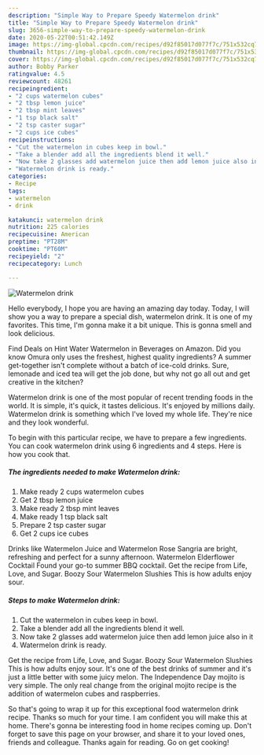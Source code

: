 ```yaml
---
description: "Simple Way to Prepare Speedy Watermelon drink"
title: "Simple Way to Prepare Speedy Watermelon drink"
slug: 3656-simple-way-to-prepare-speedy-watermelon-drink
date: 2020-05-22T00:51:42.149Z
image: https://img-global.cpcdn.com/recipes/d92f85017d077f7c/751x532cq70/watermelon-drink-recipe-main-photo.jpg
thumbnail: https://img-global.cpcdn.com/recipes/d92f85017d077f7c/751x532cq70/watermelon-drink-recipe-main-photo.jpg
cover: https://img-global.cpcdn.com/recipes/d92f85017d077f7c/751x532cq70/watermelon-drink-recipe-main-photo.jpg
author: Bobby Parker
ratingvalue: 4.5
reviewcount: 48261
recipeingredient:
- "2 cups watermelon cubes"
- "2 tbsp lemon juice"
- "2 tbsp mint leaves"
- "1 tsp black salt"
- "2 tsp caster sugar"
- "2 cups ice cubes"
recipeinstructions:
- "Cut the watermelon in cubes keep in bowl."
- "Take a blender add all the ingredients blend it well."
- "Now take 2 glasses add watermelon juice then add lemon juice also in it"
- "Watermelon drink is ready."
categories:
- Recipe
tags:
- watermelon
- drink

katakunci: watermelon drink 
nutrition: 225 calories
recipecuisine: American
preptime: "PT28M"
cooktime: "PT60M"
recipeyield: "2"
recipecategory: Lunch

---
```



![Watermelon drink](https://img-global.cpcdn.com/recipes/d92f85017d077f7c/751x532cq70/watermelon-drink-recipe-main-photo.jpg)

Hello everybody, I hope you are having an amazing day today. Today, I will show you a way to prepare a special dish, watermelon drink. It is one of my favorites. This time, I'm gonna make it a bit unique. This is gonna smell and look delicious.

Find Deals on Hint Water Watermelon in Beverages on Amazon. Did you know Omura only uses the freshest, highest quality ingredients? A summer get-together isn&#39;t complete without a batch of ice-cold drinks. Sure, lemonade and iced tea will get the job done, but why not go all out and get creative in the kitchen?

Watermelon drink is one of the most popular of recent trending foods in the world. It is simple, it's quick, it tastes delicious. It's enjoyed by millions daily. Watermelon drink is something which I've loved my whole life. They're nice and they look wonderful.


To begin with this particular recipe, we have to prepare a few ingredients. You can cook watermelon drink using 6 ingredients and 4 steps. Here is how you cook that.

<!--inarticleads1-->

##### The ingredients needed to make Watermelon drink:

1. Make ready 2 cups watermelon cubes
1. Get 2 tbsp lemon juice
1. Make ready 2 tbsp mint leaves
1. Make ready 1 tsp black salt
1. Prepare 2 tsp caster sugar
1. Get 2 cups ice cubes


Drinks like Watermelon Juice and Watermelon Rose Sangria are bright, refreshing and perfect for a sunny afternoon. Watermelon Elderflower Cocktail Found your go-to summer BBQ cocktail. Get the recipe from Life, Love, and Sugar. Boozy Sour Watermelon Slushies This is how adults enjoy sour. 

<!--inarticleads2-->

##### Steps to make Watermelon drink:

1. Cut the watermelon in cubes keep in bowl.
1. Take a blender add all the ingredients blend it well.
1. Now take 2 glasses add watermelon juice then add lemon juice also in it
1. Watermelon drink is ready.


Get the recipe from Life, Love, and Sugar. Boozy Sour Watermelon Slushies This is how adults enjoy sour. It&#39;s one of the best drinks of summer and it&#39;s just a little better with some juicy melon. The Independence Day mojito is very simple. The only real change from the original mojito recipe is the addition of watermelon cubes and raspberries. 

So that's going to wrap it up for this exceptional food watermelon drink recipe. Thanks so much for your time. I am confident you will make this at home. There's gonna be interesting food in home recipes coming up. Don't forget to save this page on your browser, and share it to your loved ones, friends and colleague. Thanks again for reading. Go on get cooking!
